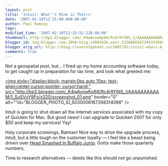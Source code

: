 ```yaml
---
layout: post
title: 'Intuit: What''s Mine is Theirs'
date: '2007-02-10T12:31:00.000-08:00'
author: Paul Ramsey
tags: 
modified_time: '2007-02-10T12:32:52.126-08:00'
thumbnail: http://bp2.blogger.com/_K4wAvowKp68/Rc4r9YINS_I/AAAAAAAAAAM/1_SuSVyY9Fs/s72-c/screenshot_01.png
blogger_id: tag:blogger.com,1999:blog-14903426.post-2338666587344334568
blogger_orig_url: http://blog.cleverelephant.ca/2007/02/intuit-whats-mine-is-theirs.html
comments: True
---
```


Not a geospatial post, but... I fired up my home accounting software today, to get caught up in preparation for tax time, and look what greeted me:

<a onblur="try {parent.deselectBloggerImageGracefully();} catch(e) {}" href="http://bp2.blogger.com/_K4wAvowKp68/Rc4r9YINS_I/AAAAAAAAAAM/1_SuSVyY9Fs/s1600-h/screenshot_01.png"><img style="display:block; margin:0px auto 10px; text-align:center;cursor:pointer; cursor:hand;" src="http://bp2.blogger.com/_K4wAvowKp68/Rc4r9YINS_I/AAAAAAAAAAM/1_SuSVyY9Fs/s320/screenshot_01.png" border="0" alt=""id="BLOGGER_PHOTO_ID_5030006167268314098" /></a>

Intuit is going to shut down all the internet services associated with my copy of Quicken for Mac. But good news! I can upgrade to Quicken 2007 for only $50 and keep my services! Yay!

Holy corporate screwings, Batman!  Nice way to drive the upgrade process, Intuit, but a little tough on the customer loyalty &mdash; I feel like a beast being driven over [Head Smashed In Buffalo Jump](http://en.wikipedia.org/wiki/Head-Smashed-In_Buffalo_Jump).  Gotta make those quarterly numbers.

Time to research alternatives &mdash; deeds like this should not go unpunished.